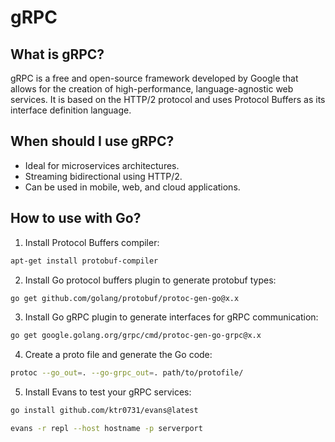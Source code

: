 # gRPC

## What is gRPC?

gRPC is a free and open-source framework developed by Google that allows for the creation of high-performance, language-agnostic web services. It is based on the HTTP/2 protocol and uses Protocol Buffers as its interface definition language.

## When should I use gRPC?

- Ideal for microservices architectures.
- Streaming bidirectional using HTTP/2.
- Can be used in mobile, web, and cloud applications.

## How to use with Go?

1. Install Protocol Buffers compiler:

```bash
apt-get install protobuf-compiler
```

2. Install Go protocol buffers plugin to generate protobuf types:

```bash
go get github.com/golang/protobuf/protoc-gen-go@x.x
```

3. Install Go gRPC plugin to generate interfaces for gRPC communication:

```bash
go get google.golang.org/grpc/cmd/protoc-gen-go-grpc@x.x
```

4. Create a proto file and generate the Go code:

```bash
protoc --go_out=. --go-grpc_out=. path/to/protofile/
```

5. Install Evans to test your gRPC services:

```bash
go install github.com/ktr0731/evans@latest

evans -r repl --host hostname -p serverport
```
